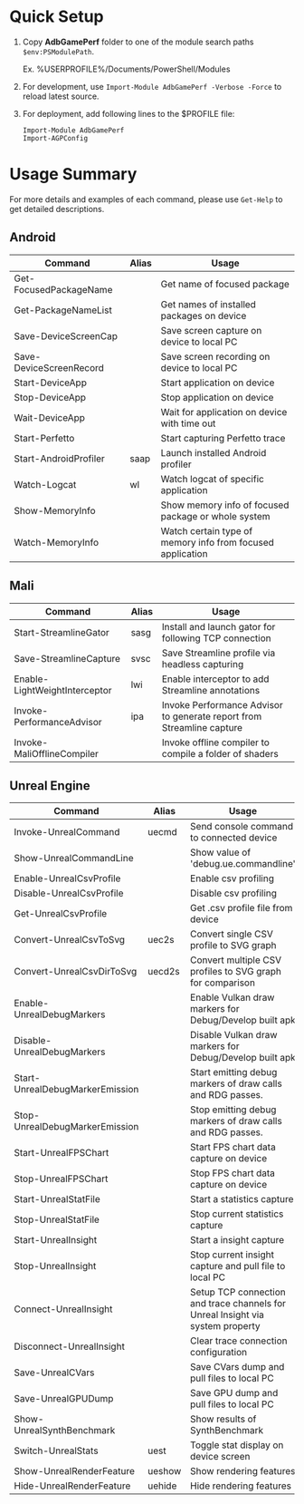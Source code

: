 # Quick Setup

1. Copy **AdbGamePerf** folder to one of the module search paths `$env:PSModulePath`.

   Ex. %USERPROFILE%/Documents/PowerShell/Modules

2. For development, use `Import-Module AdbGamePerf -Verbose -Force` to reload latest source.
3. For deployment, add following lines to the $PROFILE file:
   ```
   Import-Module AdbGamePerf
   Import-AGPConfig
   ```

# Usage Summary

For more details and examples of each command, please use `Get-Help` to get detailed descriptions.

## Android

|Command|Alias|Usage|
|-|-|-|
|Get-FocusedPackageName||Get name of focused package|
|Get-PackageNameList||Get names of installed packages on device|
|Save-DeviceScreenCap||Save screen capture on device to local PC|
|Save-DeviceScreenRecord||Save screen recording on device to local PC|
|Start-DeviceApp||Start application on device|
|Stop-DeviceApp||Stop application on device|
|Wait-DeviceApp||Wait for application on device with time out|
|Start-Perfetto||Start capturing Perfetto trace|
|Start-AndroidProfiler|saap|Launch installed Android profiler|
|Watch-Logcat|wl|Watch logcat of specific application|
|Show-MemoryInfo||Show memory info of focused package or whole system|
|Watch-MemoryInfo||Watch certain type of memory info from focused application|


## Mali

|Command|Alias|Usage|
|-|-|-|
|Start-StreamlineGator|sasg|Install and launch gator for following TCP connection|
|Save-StreamlineCapture|svsc|Save Streamline profile via headless capturing|
|Enable-LightWeightInterceptor|lwi|Enable interceptor to add Streamline annotations|
|Invoke-PerformanceAdvisor|ipa|Invoke Performance Advisor to generate report from Streamline capture|
|Invoke-MaliOfflineCompiler||Invoke offline compiler to compile a folder of shaders|


## Unreal Engine

|Command|Alias|Usage|
|-|-|-|
|Invoke-UnrealCommand|uecmd|Send console command to connected device|
|Show-UnrealCommandLine||Show value of 'debug.ue.commandline'|
|Enable-UnrealCsvProfile||Enable csv profiling|
|Disable-UnrealCsvProfile||Disable csv profiling|
|Get-UnrealCsvProfile||Get .csv profile file from device|
|Convert-UnrealCsvToSvg|uec2s|Convert single CSV profile to SVG graph|
|Convert-UnrealCsvDirToSvg|uecd2s|Convert multiple CSV profiles to SVG graph for comparison|
|Enable-UnrealDebugMarkers||Enable Vulkan draw markers for Debug/Develop built apk|
|Disable-UnrealDebugMarkers||Disable Vulkan draw markers for Debug/Develop built apk|
|Start-UnrealDebugMarkerEmission||Start emitting debug markers of draw calls and RDG passes.|
|Stop-UnrealDebugMarkerEmission||Stop emitting debug markers of draw calls and RDG passes.|
|Start-UnrealFPSChart||Start FPS chart data capture on device|
|Stop-UnrealFPSChart||Stop FPS chart data capture on device|
|Start-UnrealStatFile||Start a statistics capture|
|Stop-UnrealStatFile||Stop current statistics capture|
|Start-UnrealInsight||Start a insight capture|
|Stop-UnrealInsight||Stop current insight capture and pull file to local PC|
|Connect-UnrealInsight||Setup TCP connection and trace channels for Unreal Insight via system property|
|Disconnect-UnrealInsight||Clear trace connection configuration|
|Save-UnrealCVars||Save CVars dump and pull files to local PC|
|Save-UnrealGPUDump||Save GPU dump and pull files to local PC|
|Show-UnrealSynthBenchmark||Show results of SynthBenchmark|
|Switch-UnrealStats|uest|Toggle stat display on device screen|
|Show-UnrealRenderFeature|ueshow|Show rendering features|
|Hide-UnrealRenderFeature|uehide|Hide rendering features|